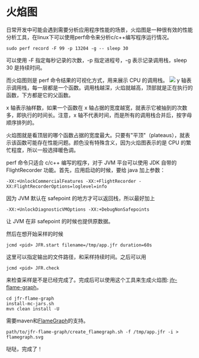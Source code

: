 # 火焰图
日常开发中可能会遇到需要分析应用程序性能的场景，火焰图是一种很有效的性能分析工具，在linux下可以使用perf命令来分析c/c++编写程序运行情况。

```
sudo perf record -F 99 -p 13204 -g -- sleep 30
```
可以使用 -F 指定每秒记录的次数，-p 指定进程号，-g 表示记录调用栈，sleep 30 是持续时间。

而火焰图则是 perf 命令结果的可视化方式，用来展示 CPU 的调用栈。
![](img/15236846184253/15236935264908.jpg)
y 轴表示调用栈，每一层都是一个函数。调用栈越深，火焰就越高，顶部就是正在执行的函数，下方都是它的父函数。

x 轴表示抽样数，如果一个函数在 x 轴占据的宽度越宽，就表示它被抽到的次数多，即执行的时间长。注意，x 轴不代表时间，而是所有的调用栈合并后，按字母顺序排列的。

火焰图就是看顶层的哪个函数占据的宽度最大。只要有"平顶"（plateaus），就表示该函数可能存在性能问题。颜色没有特殊含义，因为火焰图表示的是 CPU 的繁忙程度，所以一般选择暖色调。

perf 命令只适合 c/c++ 编写的程序，对于 JVM 平台可以使用 JDK 自带的FlightRecorder 功能。首先，应用启动的时候，要给 java 加上参数：

```
-XX:+UnlockCommercialFeatures -XX:+FlightRecorder -
XX:FlightRecorderOptions=loglevel=info
```
因为 JVM 默认在 safepoint 的地方才可以返回栈，所以最好加上

```
-XX:+UnlockDiagnosticVMOptions -XX:+DebugNonSafepoints
```
让 JVM 在非 safepoint 的时候也提供原数据。

然后在想开始采样的时候

```
jcmd <pid> JFR.start filename=/tmp/app.jfr duration=60s
```
这里可以指定输出的文件路径，和采样持续时间。之后可以用

```
jcmd <pid> JFR.check
```
来检查采样是不是已经完成了。完成后可以使用这个工具来生成火焰图: [jfr-flame-graph](https://github.com/chrishantha/jfr-flame-graph)。

```
cd jfr-flame-graph
install-mc-jars.sh
mvn clean install -U
```
需要maven和[FlameGraph](https://github.com/brendangregg/FlameGraph)的支持。

```
path/to/jfr-flame-graph/create_flamegraph.sh -f /tmp/app.jfr -i > flamegraph.svg
```
哒哒，完成了！



